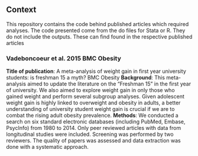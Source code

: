 ## Context
This repository contains the code behind published articles which required analyses. The code presented come from the do files for Stata or R. They do not include the outputs. These can find found in the respective published articles

### Vadeboncoeur et al. 2015 BMC Obesity
**Title of publication**: A meta-analysis of weight gain in first year university students: is freshman 15 a myth? BMC Obesity
**Background**: This meta-analysis aimed to update the literature on the “Freshman 15” in the first year of university. We also aimed to explore weight gain in only those who gained weight and perform several subgroup analyses. Given adolescent weight gain is highly linked to overweight and obesity in adults, a better understanding of university student weight gain is crucial if we are to combat the rising adult obesity prevalence.
**Methods**: We conducted a search on six standard electronic databases (including PubMed, Embase, PsycInfo) from 1980 to 2014. Only peer reviewed articles with data from longitudinal studies were included. Screening was performed by two reviewers. The quality of papers was assessed and data extraction was done with a systematic approach.

